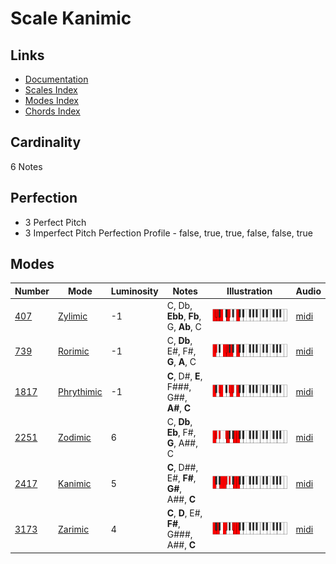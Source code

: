 # Scale Kanimic

## Links

- [Documentation](README.md)
- [Scales Index](Scales.md)
- [Modes Index](Modes.md)
- [Chords Index](Chords.md)

## Cardinality

6 Notes

## Perfection

- 3 Perfect Pitch
- 3 Imperfect Pitch
Perfection Profile - false, true, true, false, false, true

## Modes

| Number | Mode | Luminosity | Notes | Illustration | Audio |
|--------|------|------------|-------|--------------|-------|
| [407](https://ianring.com/musictheory/scales/407) | [Zylimic](ModeZylimic.md) | -1 | C, Db, **Ebb**, **Fb**, G, **Ab**, C | ![CNaturalZylimic](ModeCNaturalZylimic.png) | [midi](https://github.com/edipermadi/music/blob/main/docs/ModeCNaturalZylimic.mid?raw=true) | 
| [739](https://ianring.com/musictheory/scales/739) | [Rorimic](ModeRorimic.md) | -1 | C, **Db**, E#, F#, **G**, **A**, C | ![CNaturalRorimic](ModeCNaturalRorimic.png) | [midi](https://github.com/edipermadi/music/blob/main/docs/ModeCNaturalRorimic.mid?raw=true) | 
| [1817](https://ianring.com/musictheory/scales/1817) | [Phrythimic](ModePhrythimic.md) | -1 | **C**, D#, **E**, F###, G##, **A#**, **C** | ![CNaturalPhrythimic](ModeCNaturalPhrythimic.png) | [midi](https://github.com/edipermadi/music/blob/main/docs/ModeCNaturalPhrythimic.mid?raw=true) | 
| [2251](https://ianring.com/musictheory/scales/2251) | [Zodimic](ModeZodimic.md) | 6 | C, **Db**, **Eb**, F#, **G**, A##, C | ![CNaturalZodimic](ModeCNaturalZodimic.png) | [midi](https://github.com/edipermadi/music/blob/main/docs/ModeCNaturalZodimic.mid?raw=true) | 
| [2417](https://ianring.com/musictheory/scales/2417) | [Kanimic](ModeKanimic.md) | 5 | **C**, D##, E#, **F#**, **G#**, A##, **C** | ![CNaturalKanimic](ModeCNaturalKanimic.png) | [midi](https://github.com/edipermadi/music/blob/main/docs/ModeCNaturalKanimic.mid?raw=true) | 
| [3173](https://ianring.com/musictheory/scales/3173) | [Zarimic](ModeZarimic.md) | 4 | **C**, **D**, E#, **F#**, G###, A##, **C** | ![CNaturalZarimic](ModeCNaturalZarimic.png) | [midi](https://github.com/edipermadi/music/blob/main/docs/ModeCNaturalZarimic.mid?raw=true) | 
